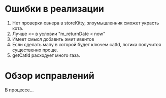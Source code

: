 # Ошибки в реализации
1. Нет проверки овнера в storeKitty, злоумышленник сможет украсть кота.
2. Лучше <= в условии "m_returnDate < now"
3. Имеет смысл добавить эмит ивентов
4. Если сделать мапу в которой будет ключем catId, логика получится существенно проще.
5. getCatId расходует много газа.

# Обзор исправлений
В процессе...
